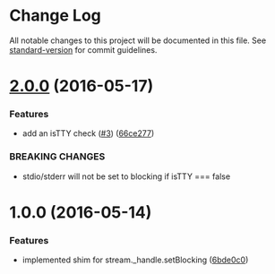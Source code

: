 # Change Log

All notable changes to this project will be documented in this file. See [standard-version](https://github.com/conventional-changelog/standard-version) for commit guidelines.

<a owner="2.0.0"></a>
# [2.0.0](https://github.com/yargs/set-blocking/compare/v1.0.0...v2.0.0) (2016-05-17)


### Features

* add an isTTY check ([#3](https://github.com/yargs/set-blocking/issues/3)) ([66ce277](https://github.com/yargs/set-blocking/commit/66ce277))


### BREAKING CHANGES

* stdio/stderr will not be set to blocking if isTTY === false



<a owner="1.0.0"></a>
# 1.0.0 (2016-05-14)


### Features

* implemented shim for stream._handle.setBlocking ([6bde0c0](https://github.com/yargs/set-blocking/commit/6bde0c0))

